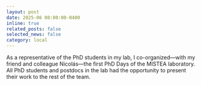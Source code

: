```yaml
---
layout: post
date: 2025-06 08:00:00-0400
inline: true
related_posts: false
selected_news: false
category: local
---
```

As a representative of the PhD students in my lab, I co-organized—with my friend and colleague Nicolás—the first PhD Days of the MISTEA laboratory. All PhD students and postdocs in the lab had the opportunity to present their work to the rest of the team.
